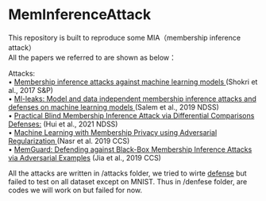 # MemInferenceAttack

This repository is built to reproduce some MIA（membership inference attack）<br>
All the papers we referred to are shown as below：<br>

Attacks: <br>
•	[Membership inference attacks against machine learning models ](https://ieeexplore.ieee.org/stamp/stamp.jsp?arnumber=7958568)(Shokri et al., 2017 S&P)<br>
•	[Ml-leaks: Model and data independent membership inference attacks and defenses on machine learning models ](https://www.ndss-symposium.org/wp-content/uploads/2019/02/ndss2019_03A-1_Salem_paper.pdf) (Salem et al., 2019 NDSS)<br>
•	[Practical Blind Membership Inference Attack via Differential Comparisons  
Defenses:](https://arxiv.org/abs/2101.01341) (Hui et al., 2021 NDSS)<br> 
•	[Machine Learning with Membership Privacy using Adversarial Regularization ](https://dl.acm.org/doi/pdf/10.1145/3243734.3243855)  (Nasr et al. 2019 CCS)<br>
•	[MemGuard: Defending against Black-Box Membership Inference Attacks via Adversarial Examples](https://arxiv.org/abs/1909.10594) (Jia et al., 2019 CCS)


All the attacks are written in /attacks folder, we tried to wirte [defense](https://arxiv.org/abs/1909.10594) but failed to test on all dataset except on MNIST. Thus in /denfese folder, are codes we will work on but failed for now.
